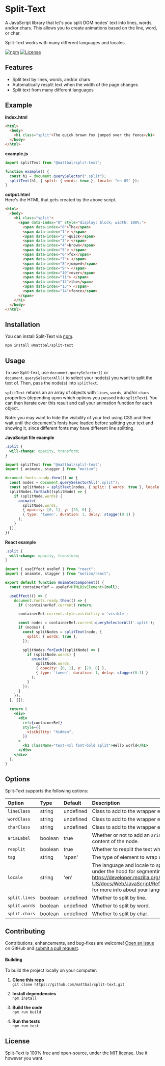 # Split-Text

A JavaScript library that let's you split DOM nodes' text into lines, words, and/or chars. This allows you to create animations based on the line, word, or char.

Split-Text works with many different languages and locales.

[![npm](https://img.shields.io/npm/v/%40mattbal%2Fsplit-text)](https://www.npmjs.com/package/@mattbal/split-text)
[![License](https://img.shields.io/npm/l/%40mattbal%2Fsplit-text)](LICENSE)

## Features

- Split text by lines, words, and/or chars
- Automatically resplit text when the width of the page changes
- Split text from many different languages

## Example

**index.html**<br>

```html
<html>
  <body>
    <h1 class="split">The quick brown fox jumped over the fence</h1>
  </body>
</html>
```

**example.js**<br>

```javascript
import splitText from "@mattbal/split-text";

function example() {
  const h1 = document.querySelector(".split");
  splitText(h1, { split: { words: true }, locale: "en-US" });
}
```

**output.html**<br>
Here's the HTML that gets created by the above script.

```html
<html>
  <body>
    <h1 class="split">
      <span data-index="0" style="display: block; width: 100%;">
        <span data-index="0">The</span>
        <span data-index="1"> </span>
        <span data-index="2">quick</span>
        <span data-index="3"> </span>
        <span data-index="4">brown</span>
        <span data-index="5"> </span>
        <span data-index="6">fox</span>
        <span data-index="7"> </span>
        <span data-index="8">jumped</span>
        <span data-index="9"> </span>
        <span data-index="10">over</span>
        <span data-index="11"> </span>
        <span data-index="12">the</span>
        <span data-index="13"> </span>
        <span data-index="14">fence</span>
      </span>
    </h1>
  </body>
</html>
```

## Installation

You can install Split-Text via [npm](https://docs.npmjs.com/about-npm/).

```bash
npm install @mattbal/split-text
```

## Usage

To use Split-Text, use `document.querySelector()` or `document.querySelectorAll()` to select your node(s) you want to split the text of. Then, pass the node(s) into `splitText`.

`splitText` returns an an array of objects with `lines`, `words`, and/or `chars` properties (depending upon which options you passed into `splitText`). You can then iterate over this result and call your animation function for each object.

Note: you may want to hide the visibility of your text using CSS and then wait until the document's fonts have loaded before splitting your text and showing it, since different fonts may have different line splitting.

**JavaScript file example**
```css
.split {
  will-change: opacity, transform;
}
```

```javascript
import splitText from "@mattbal/split-text";
import { animate, stagger } from "motion";

document.fonts.ready.then(() => {
  const nodes = document.querySelectorAll(".split");
  const splitNodes = splitText(nodes, { split: { words: true }, locale: "en-US" });
  splitNodes.forEach((splitNode) => {
    if (splitNode.words) {
      animate(
        splitNode.words,
        { opacity: [0, 1], y: [20, 0] },
        { type: 'tween', duration: 1, delay: stagger(0.1) }
      );
    }
  });
})
```
**React example**
```css
.split {
  will-change: opacity, transform;
}
```

```jsx
import { useEffect useRef } from "react";
import { animate, stagger } from "motion/react";

export default function AnimatedComponent() {
  const containerRef = useRef<HTMLDivElement>(null);

  useEffect(() => {
    document.fonts.ready.then(() => {
      if (!containerRef.current) return;

      containerRef.current.style.visibility = 'visible';

      const nodes = containerRef.current.querySelectorAll('.split');
      if (nodes) {
        const splitNodes = splitText(node, {
          split: { words: true },
        });

        splitNodes.forEach((splitNode) => {
          if (splitNode.words) {
            animate(
              splitNode.words,
              { opacity: [0, 1], y: [20, 0] },
              { type: 'tween', duration: 1, delay: stagger(0.1) }
            );
          }
        });
      }
    });
  }, []);

  return (
    <div>
      <div
        ref={containerRef}
        style={{
          visibility: "hidden",
        }}
      >
        <h1 className="text-4xl font-bold split">Hello world</h1>
      </div>
    </div>
  );
}
```

## Options

Split-Text supports the following options:

| Option                | Type                   | Default                | Description                                                                                                                                                                                                                                                                                                                                                     |
| :-------------------- | :--------------------- | :--------------------- | :-------------------------------------------------------------------------------------------------------------------------------------------------------------------------------------------------------------------------------------------------------------------------------------------------------------------------------------------------------------- |
| `lineClass`                 | string                | undefined                   | Class to add to the wrapper element when splitting by line.   
| `wordClass`                 | string                | undefined                   | Class to add to the wrapper element when splitting by word.   
| `charClass`                 | string                | undefined                   | Class to add to the wrapper element when splitting by char.                                                                                                                                                                                                                                                                                 |                                                                                                                                                                                                                                                                               |
| `ariaLabel`            | boolean                 | true           | Whether or not to add an `aria-label` to the element passed into `splitText` with the text content of the node.                   |
| `resplit`            | boolean       | true | Whether to resplit the text when the width of the page changes.                                                                                                                                                                                                                                                                    |
| `tag`            | string       | 'span' | The type of element to wrap split text with.                                                                                                                                                        |
| `locale`            | string       | 'en' | The language and locale to split words or chars by. Split-Text uses `Intl.Segmenter` under the hood for segmenting words and characters. See https://developer.mozilla.org/en-US/docs/Web/JavaScript/Reference/Global_Objects/Intl/Segmenter/Segmenter#locales for more info about your language and locale options.                                                                                                             |
| `split.lines`      | boolean                 | undefined                    | Whether to split by line.                                                                                                                                                                                   |
| `split.words`      | boolean                 | undefined                    | Whether to split by word.                                                                                                                                                                                   |
| `split.chars`      | boolean                 | undefined                    | Whether to split by char.                                                                                                                                                                                   |


## Contributing

Contributions, enhancements, and bug-fixes are welcome! [Open an issue](https://github.com/mattbal/split-text/issues) on GitHub and [submit a pull request](https://github.com/mattbal/split-text/pulls).

#### Building

To build the project locally on your computer:

1. **Clone this repo**<br>
   `git clone https://github.com/mattbal/split-text.git`

2. **Install dependencies**<br>
   `npm install`

3. **Build the code**<br>
   `npm run build`

4. **Run the tests**<br>
   `npm run test`

## License

Split-Text is 100% free and open-source, under the [MIT license](LICENSE). Use it however you want.
